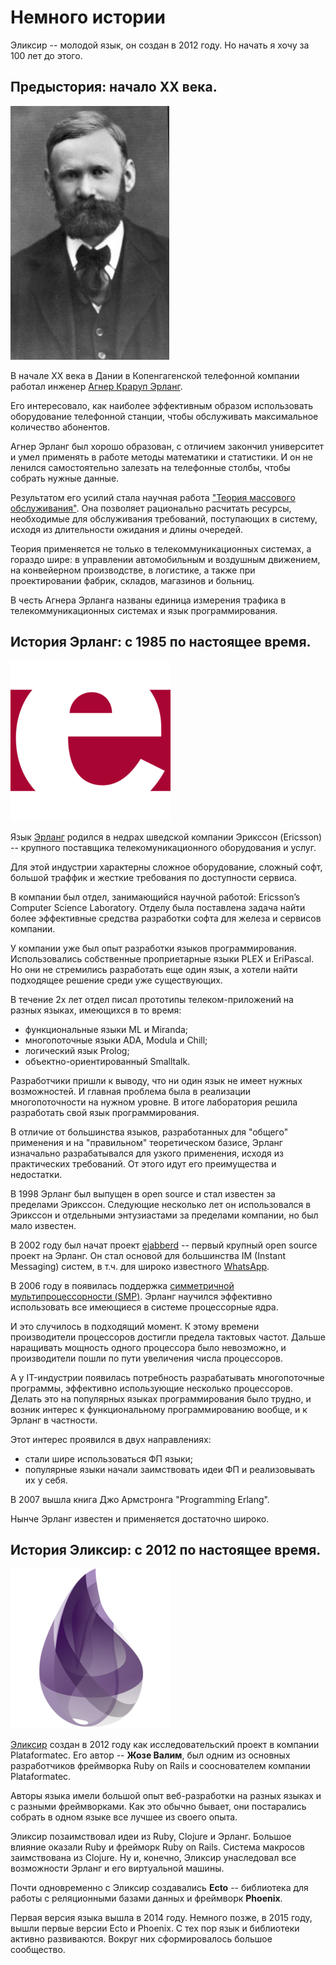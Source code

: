 # Немного истории

Эликсир -- молодой язык, он создан в 2012 году. Но начать я хочу за 100 лет до этого.


## Предыстория: начало ХХ века.

![Agner Krarup Erlang](./img/agner_krarup_erlang.jpg)

В начале ХХ века в Дании в Копенгагенской телефонной компании работал инженер [Агнер Краруп Эрланг](https://ru.wikipedia.org/wiki/%D0%AD%D1%80%D0%BB%D0%B0%D0%BD%D0%B3,_%D0%90%D0%B3%D0%BD%D0%B5%D1%80_%D0%9A%D1%80%D0%B0%D1%80%D1%83%D0%BF).

Его интересовало, как наиболее эффективным образом использовать оборудование телефонной станции, чтобы обслуживать максимальное количество абонентов.

Агнер Эрланг был хорошо образован, с отличием закончил университет и умел применять в работе методы математики и статистики. И он не ленился самостоятельно залезать на телефонные столбы, чтобы собрать нужные данные.

Результатом его усилий стала научная работа ["Теория массового обслуживания"](https://ru.wikipedia.org/wiki/%D0%A2%D0%B5%D0%BE%D1%80%D0%B8%D1%8F_%D0%BC%D0%B0%D1%81%D1%81%D0%BE%D0%B2%D0%BE%D0%B3%D0%BE_%D0%BE%D0%B1%D1%81%D0%BB%D1%83%D0%B6%D0%B8%D0%B2%D0%B0%D0%BD%D0%B8%D1%8F). Она позволяет рационально расчитать ресурсы, необходимые для обслуживания требований, поступающих в систему, исходя из длительности ожидания и длины очередей.

Теория применяется не только в телекоммуникационных системах, а гораздо шире: в управлении автомобильным и воздушным движением, на конвейерном производстве, в логистике, а также при проектировании фабрик, складов, магазинов и больниц.

В честь Агнера Эрланга названы единица измерения трафика в телекоммуникационных системах и язык программирования.


## История Эрланг: c 1985 по настоящее время.

![Erlang Logo](./img/erlang_logo.png)

Язык [Эрланг](https://www.erlang.org/) родился в недрах шведской компании Эрикссон (Ericsson) -- крупного поставщика телекомуникационного оборудования и услуг.

Для этой индустрии характерны сложное оборудование, сложный софт, большой траффик и жесткие требования по доступности сервиса.

В компании был отдел, занимающийся научной работой: Ericsson’s Computer Science Laboratory. Отделу была поставлена задача найти более эффективные средства разработки софта для железа и сервисов компании.

У компании уже был опыт разработки языков программирования. Использовались собственные проприетарные языки PLEX и EriPascal. Но они не стремились разработать еще один язык, а хотели найти подходящее решение среди уже существующих.

В течение 2х лет отдел писал прототипы телеком-приложений на разных языках, имеющихся в то время:
- функциональные языки ML и Miranda;
- многопоточные языки ADA, Modula и Chill;
- логический язык Prolog;
- объектно-ориентированный Smalltalk.

Разработчики пришли к выводу, что ни один язык не имеет нужных возможностей. И главная проблема была в реализации многопоточности на нужном уровне. В итоге лаборатория решила разработать свой язык программирования.

В отличие от большинства языков, разработанных для "общего" применения и на "правильном" теоретическом базисе, Эрланг изначально разрабатывался для узкого применения, исходя из практических требований. От этого идут его преимущества и недостатки.

В 1998 Эрланг был выпущен в open source и стал известен за пределами Эрикссон. Следующие несколько лет он использовался в Эрикссон и отдельными энтузиастами за пределами компании, но был мало известен.

В 2002 году был начат проект [ejabberd](https://www.ejabberd.im) -- первый крупный open source проект на Эрланг. Он стал основой для большинства IM (Instant Messaging) систем, в т.ч. для широко известного [WhatsApp](https://en.wikipedia.org/wiki/WhatsApp).

В 2006 году в появилась поддержка [симметричной мультипроцессорности (SMP)](https://en.wikipedia.org/wiki/Symmetric_multiprocessing). Эрланг научился эффективно использовать все имеющиеся в системе процессорные ядра.

И это случилось в подходящий момент. К этому времени производители процессоров достигли предела тактовых частот. Дальше наращивать мощность одного процессора было невозможно, и производители пошли по пути увеличения числа процессоров.

А у IT-индустрии появилась потребность разрабатывать многопоточные программы, эффективно использующие несколько процессоров. Делать это на популярных языках программирования было трудно, и возник интерес к функциональному программированию вообще, и к Эрланг в частности.

Этот интерес проявился в двух направлениях:
- стали шире использоваться ФП языки;
- популярные языки начали заимствовать идеи ФП и реализовывать их у себя.

В 2007 вышла книга Джо Армстронга "Programming Erlang".

Нынче Эрланг известен и применяется достаточно широко.


## История Эликсир: c 2012 по настоящее время.

![Elixir Logo](./img/elixir_logo.png)

[Эликсир](https://elixir-lang.org/) создан в 2012 году как исследовательский проект в компании Plataformatec. Его автор -- **Жозе Валим**, был одним из основных разработчиков фреймворка Ruby on Rails и сооснователем компании Plataformatec.

Авторы языка имели большой опыт веб-разработки на разных языках и с разными фреймворками. Как это обычно бывает, они постарались собрать в одном языке все лучшее из своего опыта.

Эликсир позаимствовал идеи из Ruby, Clojure и Эрланг. Большое влияние оказали Ruby и фрейморк Ruby on Rails. Система макросов заимствована из Clojure. Ну и, конечно, Эликсир унаследовал все возможности Эрланг и его виртуальной машины.

Почти одновременно с Эликсир создавались **Ecto** -- библиотека для работы с реляционными базами данных и фреймворк **Phoenix**.

Первая версия языка вышла в 2014 году. Немного позже, в 2015 году, вышли первые версии Ecto и Phoenix. С тех пор язык и библиотеки активно развиваются. Вокруг них сформировалось большое сообщество.
